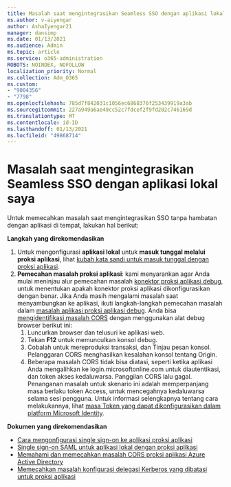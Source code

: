 ```yaml
---
title: Masalah saat mengintegrasikan Seamless SSO dengan aplikasi lokal saya
ms.author: v-aiyengar
author: AshaIyengar21
manager: dansimp
ms.date: 01/13/2021
ms.audience: Admin
ms.topic: article
ms.service: o365-administration
ROBOTS: NOINDEX, NOFOLLOW
localization_priority: Normal
ms.collection: Adm_O365
ms.custom:
- "9004356"
- "7798"
ms.openlocfilehash: 785d7f842031c1056ec6868376f253439919a3ab
ms.sourcegitcommit: 227a949a6ae49cc52c7fdcef2f9fd202c746169d
ms.translationtype: MT
ms.contentlocale: id-ID
ms.lasthandoff: 01/13/2021
ms.locfileid: "49868714"
---
```

# <a name="issues-with-integrating-seamless-sso-with-my-on-premises-apps"></a>Masalah saat mengintegrasikan Seamless SSO dengan aplikasi lokal saya

Untuk memecahkan masalah saat mengintegrasikan SSO tanpa hambatan dengan aplikasi di tempat, lakukan hal berikut:

**Langkah yang direkomendasikan**

1. Untuk mengonfigurasi **aplikasi lokal** untuk **masuk tunggal melalui proksi aplikasi**, lihat [kubah kata sandi untuk masuk tunggal dengan proksi aplikasi](https://docs.microsoft.com/azure/active-directory/manage-apps/application-proxy-configure-single-sign-on-password-vaulting).
1. **Pemecahan masalah proksi aplikasi**: kami menyarankan agar Anda mulai meninjau alur pemecahan masalah [konektor proksi aplikasi debug](https://docs.microsoft.com/azure/active-directory/manage-apps/application-proxy-debug-connectors), untuk menentukan apakah konektor proksi aplikasi dikonfigurasikan dengan benar. Jika Anda masih mengalami masalah saat menyambungkan ke aplikasi, ikuti langkah-langkah pemecahan masalah dalam [masalah aplikasi proksi aplikasi debug](https://docs.microsoft.com/azure/active-directory/manage-apps/application-proxy-debug-apps). Anda bisa [mengidentifikasi masalah CORS](https://docs.microsoft.com/azure/active-directory/manage-apps/application-proxy-understand-cors-issues#understand-and-identify-cors-issues) dengan menggunakan alat debug browser berikut ini:
    1. Luncurkan browser dan telusuri ke aplikasi web.
    1. Tekan **F12** untuk memunculkan konsol debug.
    1. Cobalah untuk mereproduksi transaksi, dan Tinjau pesan konsol. Pelanggaran CORS menghasilkan kesalahan konsol tentang Origin.
    1. Beberapa masalah CORS tidak bisa diatasi, seperti ketika aplikasi Anda mengalihkan ke login.microsoftonline.com untuk diautentikasi, dan token akses kedaluwarsa. Panggilan CORS lalu gagal. Penanganan masalah untuk skenario ini adalah memperpanjang masa berlaku token Access, untuk mencegahnya kedaluwarsa selama sesi pengguna. Untuk informasi selengkapnya tentang cara melakukannya, lihat [masa Token yang dapat dikonfigurasikan dalam platform Microsoft Identity](https://docs.microsoft.com/azure/active-directory/develop/active-directory-configurable-token-lifetimes).

**Dokumen yang direkomendasikan**

- [Cara mengonfigurasi single sign-on ke aplikasi proksi aplikasi](https://docs.microsoft.com/azure/active-directory/manage-apps/application-proxy-config-sso-how-to)
- [Single sign-on SAML untuk aplikasi lokal dengan proksi aplikasi](https://docs.microsoft.com/azure/active-directory/manage-apps/application-proxy-configure-single-sign-on-on-premises-apps)
- [Memahami dan memecahkan masalah CORS proksi aplikasi Azure Active Directory](https://docs.microsoft.com/azure/active-directory/manage-apps/application-proxy-understand-cors-issues#solutions-for-application-proxy-cors-issues)
- [Memecahkan masalah konfigurasi delegasi Kerberos yang dibatasi untuk proksi aplikasi](https://docs.microsoft.com/azure/active-directory/manage-apps/application-proxy-back-end-kerberos-constrained-delegation-how-to)